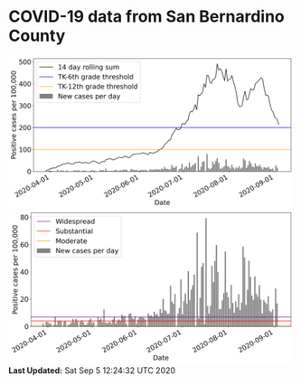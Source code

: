 # COVID-19 data from San Bernardino County
![image1](plots/graph.png)
![image2](plots/classification.png)
**Last Updated:** Sat Sep  5 12:24:32 UTC 2020